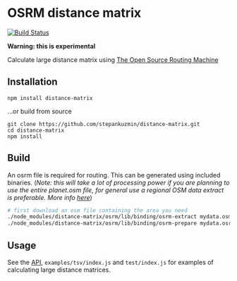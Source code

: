 # OSRM distance matrix

[![Build Status](https://travis-ci.org/stepankuzmin/distance-matrix.svg?branch=master)](https://travis-ci.org/stepankuzmin/distance-matrix)

**Warning: this is experimental**

Calculate large distance matrix using [The Open Source Routing Machine](http://project-osrm.org/)

## Installation

```
npm install distance-matrix
```

...or build from source

```shell
git clone https://github.com/stepankuzmin/distance-matrix.git
cd distance-matrix
npm install
```

## Build
An osrm file is required for routing. This can be generated using included binaries. (*Note: this will take a lot of processing power if you are planning to use the entire planet.osm file, for general use a regional OSM data extract is preferable. More info [here](https://github.com/Project-OSRM/osrm-backend/wiki/Running-OSRM)*)

```sh
# first download an osm file containing the area you need
./node_modules/distance-matrix/osrm/lib/binding/osrm-extract mydata.osm -p ./node_modules/distance-matrix/osrm/test/data/car.lua
./node_modules/distance-matrix/osrm/lib/binding/osrm-prepare mydata.osrm -p ./node_modules/distance-matrix/osrm/test/data/car.lua
```

## Usage

See the [API](https://github.com/stepankuzmin/distance-matrix/blob/master/docs/API.md), `examples/tsv/index.js` and `test/index.js` for examples of calculating large distance matrices.
